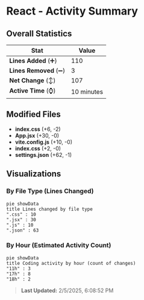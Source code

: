 # React - Activity Summary 

## Overall Statistics

| Stat                   | Value                                                             |
| ---------------------- | ----------------------------------------------------------------- |
| **Lines Added** (➕)   | 110                                          |
| **Lines Removed** (➖) | 3                                        |
| **Net Change** (↕)    | 107                |
| **Active Time** (⌚)   | 10 minutes |


## Modified Files
- **index.css** (+6, -2)
- **App.jsx** (+30, -0)
- **vite.config.js** (+10, -0)
- **index.css** (+2, -0)
- **settings.json** (+62, -1)

## Visualizations

### By File Type (Lines Changed)

```mermaid
pie showData
title Lines changed by file type
".css" : 10
".jsx" : 30
".js" : 10
".json" : 63
```

### By Hour (Estimated Activity Count)

```mermaid
pie showData
title Coding activity by hour (count of changes)
"11h" : 3
"17h" : 8
"18h" : 2
```


> **Last Updated:** 2/5/2025, 6:08:52 PM